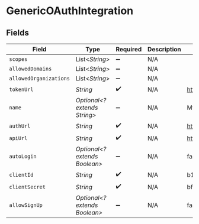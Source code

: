 # GenericOAuthIntegration


## Fields

| Field                                    | Type                                     | Required                                 | Description                              | Example                                  |
| ---------------------------------------- | ---------------------------------------- | ---------------------------------------- | ---------------------------------------- | ---------------------------------------- |
| `scopes`                                 | List<*String*>                           | :heavy_minus_sign:                       | N/A                                      |                                          |
| `allowedDomains`                         | List<*String*>                           | :heavy_minus_sign:                       | N/A                                      |                                          |
| `allowedOrganizations`                   | List<*String*>                           | :heavy_minus_sign:                       | N/A                                      |                                          |
| `tokenUrl`                               | *String*                                 | :heavy_check_mark:                       | N/A                                      | https://yourprovider.com/oauth/token     |
| `name`                                   | *Optional<? extends String>*             | :heavy_minus_sign:                       | N/A                                      | My authentication                        |
| `authUrl`                                | *String*                                 | :heavy_check_mark:                       | N/A                                      | https://yourprovider.com/oauth/authorize |
| `apiUrl`                                 | *String*                                 | :heavy_check_mark:                       | N/A                                      | https://yourprovider.com/api             |
| `autoLogin`                              | *Optional<? extends Boolean>*            | :heavy_minus_sign:                       | N/A                                      | false                                    |
| `clientId`                               | *String*                                 | :heavy_check_mark:                       | N/A                                      | b1ba0bf54a4c2c0a1c29                     |
| `clientSecret`                           | *String*                                 | :heavy_check_mark:                       | N/A                                      | bfa6gea4f129076761dcba8ce5e1e406bd83af7b |
| `allowSignUp`                            | *Optional<? extends Boolean>*            | :heavy_minus_sign:                       | N/A                                      | false                                    |